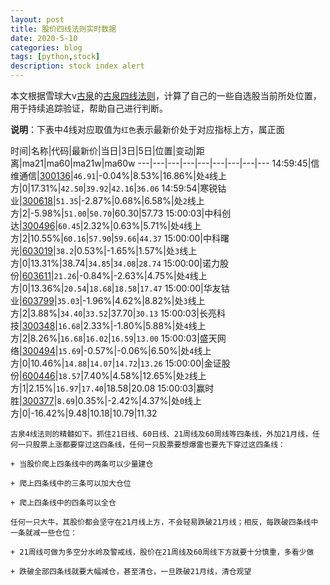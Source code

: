 ```yaml
---
layout: post
title: 股价四线法则实时数据
date: 2020-5-10
categories: blog
tags: [python,stock]
description: stock index alert
---
```



本文根据雪球大v[古泉](https://xueqiu.com/u/7148646888)的[古泉四线法则](https://xueqiu.com/7148646888/130498192)，计算了自己的一些自选股当前所处位置，用于持续追踪验证，帮助自己进行判断。

**说明**：下表中4线对应取值为`红色`表示最新价处于对应指标上方，属正面

时间|名称|代码|最新价|当日|3日|5日|位置|变动|距离|ma21|ma60|ma21w|ma60w
---|---|---|---|---|---|---|---|---
14:59:45|信维通信|[300136](https://xueqiu.com/S/SZ300136)|`46.91`|-0.04%|8.53%|16.86%|处`4`线上方|0|17.31%|`42.50`|`39.92`|`42.16`|`36.06`
14:59:54|寒锐钴业|[300618](https://xueqiu.com/S/SZ300618)|`51.35`|-2.87%|0.68%|6.58%|处`2`线上方|2|-5.98%|`51.00`|`50.70`|60.30|57.73
15:00:03|中科创达|[300496](https://xueqiu.com/S/SZ300496)|`60.45`|2.32%|0.63%|5.71%|处`4`线上方|2|10.55%|`60.16`|`57.90`|`59.66`|`44.37`
15:00:00|中科曙光|[603019](https://xueqiu.com/S/SH603019)|`38.2`|0.53%|-1.65%|1.57%|处`3`线上方|0|13.31%|38.74|`34.85`|`34.08`|`28.74`
15:00:00|诺力股份|[603611](https://xueqiu.com/S/SH603611)|`21.26`|-0.84%|-2.63%|4.75%|处`4`线上方|0|13.36%|`20.54`|`18.68`|`18.58`|`17.47`
15:00:00|华友钴业|[603799](https://xueqiu.com/S/SH603799)|`35.03`|-1.96%|4.62%|8.82%|处`3`线上方|2|3.88%|`34.40`|`33.52`|37.70|`30.13`
15:00:03|长亮科技|[300348](https://xueqiu.com/S/SZ300348)|`16.68`|2.33%|-1.80%|5.88%|处`4`线上方|2|8.26%|`16.68`|`16.02`|`16.59`|`13.00`
15:00:03|盛天网络|[300494](https://xueqiu.com/S/SZ300494)|`15.69`|-0.57%|-0.06%|6.50%|处`4`线上方|0|10.46%|`14.88`|`14.07`|`14.72`|`13.26`
15:00:00|金证股份|[600446](https://xueqiu.com/S/SH600446)|`18.57`|7.40%|4.58%|12.65%|处`2`线上方|1|2.15%|`16.97`|`17.40`|18.58|20.08
15:00:03|赢时胜|[300377](https://xueqiu.com/S/SZ300377)|`8.69`|0.35%|-2.42%|4.37%|处`0`线上方|0|-16.42%|9.48|10.18|10.79|11.32

```
古泉4线法则的精髓如下。抓住21日线、60日线、21周线及60周线等四条线，外加21月线，任何一只股票上涨都要穿过这四条线，任何一只股票要想爆雷也要先下穿过这四条线：

+ 当股价爬上四条线中的两条可以少量建仓

+ 爬上四条线中的三条可以加大仓位

+ 爬上四条线中的四条可以全仓

任何一只大牛，其股价都会坚守在21月线上方，不会轻易跌破21月线；相反，每跌破四条线中一条就减一些仓位：

+ 21周线可做为多空分水岭及警戒线，股价在21周线及60周线下方就要十分慎重，多看少做

+ 跌破全部四条线就要大幅减仓，甚至清仓，一旦跌破21月线，清仓观望
```